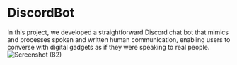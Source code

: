 # DiscordBot
In this project, we developed a straightforward Discord chat bot that mimics and processes spoken and written human communication, 
enabling users to converse with digital gadgets as if they were speaking to real people.
![Screenshot (82)](https://user-images.githubusercontent.com/13059783/177963444-a65263ba-f53e-4540-bc14-286df6f17d11.png)


